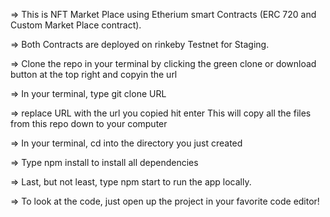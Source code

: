 => This is NFT Market Place using Etherium smart Contracts (ERC 720 and Custom Market Place contract).

=> Both Contracts are deployed on rinkeby Testnet for Staging.

=> Clone the repo in your terminal by clicking the green clone or download button at the top right and copyin the url

=> In your terminal, type git clone URL

=> replace URL with the url you copied
hit enter
This will copy all the files from this repo down to your computer

=> In your terminal, cd into the directory you just created

=> Type npm install to install all dependencies

=> Last, but not least, type npm start to run the app locally.

=> To look at the code, just open up the project in your favorite code editor!

